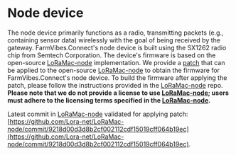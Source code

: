 # Node device

The node device primarily functions as a radio, transmitting packets (e.g., containing sensor data) wirelessly with the goal of being received by the gateway. FarmVibes.Connect's node device is built using the SX1262 radio chip from Semtech Corporation. The device's firmware is based on the open-source [LoRaMac-node](https://github.com/Lora-net/LoRaMac-node) implementation. We provide a [patch](/src/node/node_patch.patch) that can be applied to the open-source [LoRaMac-node](https://github.com/Lora-net/LoRaMac-node) to obtain the firmware for FarmVibes.Connect's node device. To build the firmware after applying the patch, please follow the instructions provided in the [LoRaMac-node](https://github.com/Lora-net/LoRaMac-node) repo. 
**Please note that we do not provide a license to use [LoRaMac-node](https://github.com/Lora-net/LoRaMac-node); users must adhere to the licensing terms specified in the [LoRaMac-node](https://github.com/Lora-net/LoRaMac-node).**

Latest commit in [LoRaMac-node](https://github.com/Lora-net/LoRaMac-node) validated for applying patch: [https://github.com/Lora-net/LoRaMac-node/commit/9218d00d3d8b2cf002112cdf15019cff064b19ec](https://github.com/Lora-net/LoRaMac-node/commit/9218d00d3d8b2cf002112cdf15019cff064b19ec).